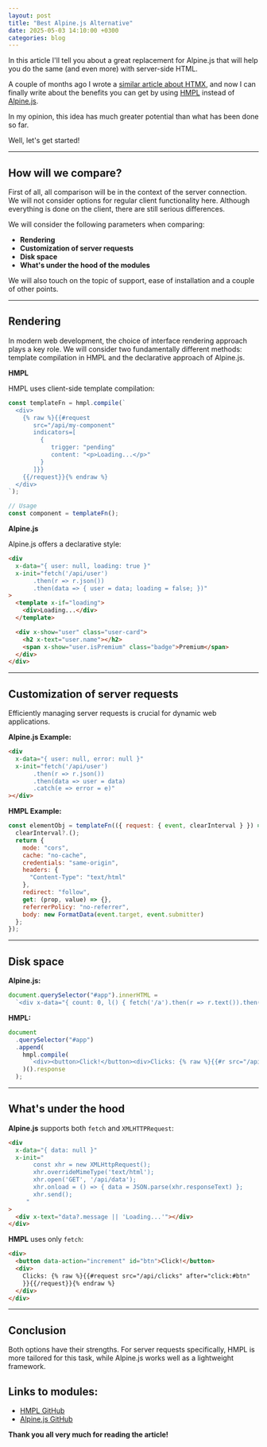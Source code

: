 ```yaml
---
layout: post
title: "Best Alpine.js Alternative"
date: 2025-05-03 14:10:00 +0300
categories: blog
---
```


In this article I'll tell you about a great replacement for Alpine.js that will help you do the same (and even more) with server-side HTML.

A couple of months ago I wrote a [similar article about HTMX](https://dev.to/hmpljs/best-alternative-to-htmx-35j7), and now I can finally write about the benefits you can get by using [HMPL](https://github.com/hmpl-language/hmpl) instead of [Alpine.js](https://github.com/alpinejs/alpine).

In my opinion, this idea has much greater potential than what has been done so far.

Well, let's get started!

---

## How will we compare?

First of all, all comparison will be in the context of the server connection. We will not consider options for regular client functionality here. Although everything is done on the client, there are still serious differences.

We will consider the following parameters when comparing:

- **Rendering**
- **Customization of server requests**
- **Disk space**
- **What's under the hood of the modules**

We will also touch on the topic of support, ease of installation and a couple of other points.

---

## Rendering

In modern web development, the choice of interface rendering approach plays a key role. We will consider two fundamentally different methods: template compilation in HMPL and the declarative approach of Alpine.js.

**HMPL**

HMPL uses client-side template compilation:

```javascript
const templateFn = hmpl.compile(`
  <div>
    {% raw %}{{#request 
       src="/api/my-component"   
       indicators=[
         {
            trigger: "pending"
            content: "<p>Loading...</p>"
         }
       ]}}
    {{/request}}{% endraw %}
  </div>
`);

// Usage
const component = templateFn();
```

**Alpine.js**

Alpine.js offers a declarative style:

```html
<div
  x-data="{ user: null, loading: true }"
  x-init="fetch('/api/user')
       .then(r => r.json())
       .then(data => { user = data; loading = false; })"
>
  <template x-if="loading">
    <div>Loading...</div>
  </template>

  <div x-show="user" class="user-card">
    <h2 x-text="user.name"></h2>
    <span x-show="user.isPremium" class="badge">Premium</span>
  </div>
</div>
```

---

## Customization of server requests

Efficiently managing server requests is crucial for dynamic web applications.

**Alpine.js Example:**

```html
<div
  x-data="{ user: null, error: null }"
  x-init="fetch('/api/user')
       .then(r => r.json())
       .then(data => user = data)
       .catch(e => error = e)"
></div>
```

**HMPL Example:**

```javascript
const elementObj = templateFn(({ request: { event, clearInterval } }) => {
  clearInterval?.();
  return {
    mode: "cors",
    cache: "no-cache",
    credentials: "same-origin",
    headers: {
      "Content-Type": "text/html"
    },
    redirect: "follow",
    get: (prop, value) => {},
    referrerPolicy: "no-referrer",
    body: new FormatData(event.target, event.submitter)
  };
});
```

---

## Disk space

**Alpine.js:**

```javascript
document.querySelector("#app").innerHTML =
  `<div x-data="{ count: 0, l() { fetch('/a').then(r => r.text()).then(d => this.c = d)}}"><button @click="l()">Click!</button><div>Clicks: <span x-text="c"></span></div></div>`;
```

**HMPL:**

```javascript
document
  .querySelector("#app")
  .append(
    hmpl.compile(
      `<div><button>Click!</button><div>Clicks: {% raw %}{{#r src="/api/clicks" after="click:button" }}{{/r}}{% endraw %}</div></div>`
    )().response
  );
```

---

## What's under the hood

**Alpine.js** supports both `fetch` and `XMLHTTPRequest`:

```html
<div
  x-data="{ data: null }"
  x-init="
       const xhr = new XMLHttpRequest();
       xhr.overrideMimeType('text/html');
       xhr.open('GET', '/api/data');
       xhr.onload = () => { data = JSON.parse(xhr.responseText) };
       xhr.send();
     "
>
  <div x-text="data?.message || 'Loading...'"></div>
</div>
```

**HMPL** uses only `fetch`:

```html
<div>
  <button data-action="increment" id="btn">Click!</button>
  <div>
    Clicks: {% raw %}{{#request src="/api/clicks" after="click:#btn"
    }}{{/request}}{% endraw %}
  </div>
</div>
```

---

## Conclusion

Both options have their strengths. For server requests specifically, HMPL is more tailored for this task, while Alpine.js works well as a lightweight framework.

## Links to modules:

- [HMPL GitHub](https://github.com/hmpl-language/hmpl)
- [Alpine.js GitHub](https://github.com/alpinejs/alpine)

**Thank you all very much for reading the article!**
